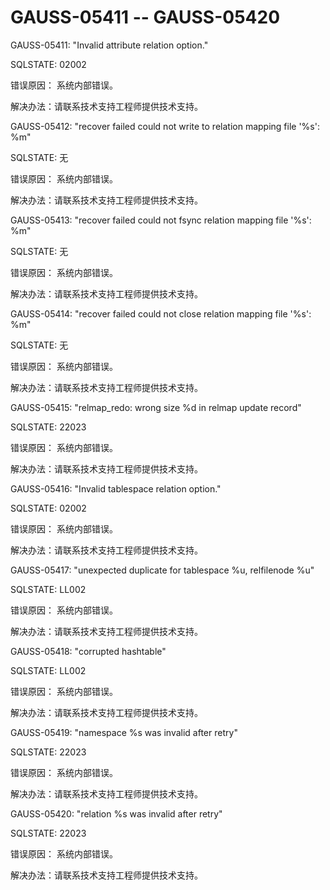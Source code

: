 # GAUSS-05411 -- GAUSS-05420

GAUSS-05411: "Invalid attribute relation option."

SQLSTATE: 02002

错误原因： 系统内部错误。

解决办法：请联系技术支持工程师提供技术支持。

GAUSS-05412: "recover failed could not write to relation mapping file '%s': %m"

SQLSTATE: 无

错误原因： 系统内部错误。

解决办法：请联系技术支持工程师提供技术支持。

GAUSS-05413: "recover failed could not fsync relation mapping file '%s': %m"

SQLSTATE: 无

错误原因： 系统内部错误。

解决办法：请联系技术支持工程师提供技术支持。

GAUSS-05414: "recover failed could not close relation mapping file '%s': %m"

SQLSTATE: 无

错误原因： 系统内部错误。

解决办法：请联系技术支持工程师提供技术支持。

GAUSS-05415: "relmap\_redo: wrong size %d in relmap update record"

SQLSTATE: 22023

错误原因： 系统内部错误。

解决办法：请联系技术支持工程师提供技术支持。

GAUSS-05416: "Invalid tablespace relation option."

SQLSTATE: 02002

错误原因： 系统内部错误。

解决办法：请联系技术支持工程师提供技术支持。

GAUSS-05417: "unexpected duplicate for tablespace %u, relfilenode %u"

SQLSTATE: LL002

错误原因： 系统内部错误。

解决办法：请联系技术支持工程师提供技术支持。

GAUSS-05418: "corrupted hashtable"

SQLSTATE: LL002

错误原因： 系统内部错误。

解决办法：请联系技术支持工程师提供技术支持。

GAUSS-05419: "namespace %s was invalid after retry"

SQLSTATE: 22023

错误原因： 系统内部错误。

解决办法：请联系技术支持工程师提供技术支持。

GAUSS-05420: "relation %s was invalid after retry"

SQLSTATE: 22023

错误原因： 系统内部错误。

解决办法：请联系技术支持工程师提供技术支持。

